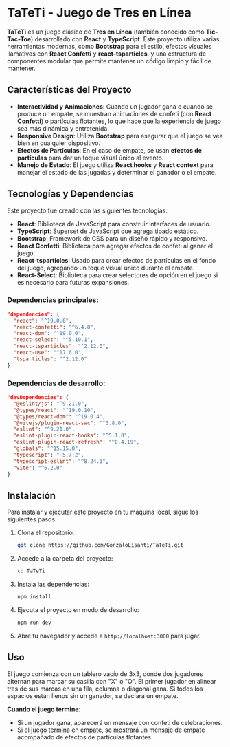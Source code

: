 # TaTeTi - Juego de Tres en Línea

**TaTeTi** es un juego clásico de **Tres en Línea** (también conocido como **Tic-Tac-Toe**) desarrollado con **React** y **TypeScript**. Este proyecto utiliza varias herramientas modernas, como **Bootstrap** para el estilo, efectos visuales llamativos con **React Confetti** y **react-tsparticles**, y una estructura de componentes modular que permite mantener un código limpio y fácil de mantener.

## Características del Proyecto

- **Interactividad y Animaciones**: Cuando un jugador gana o cuando se produce un empate, se muestran animaciones de confeti (con **React Confetti**) o partículas flotantes, lo que hace que la experiencia de juego sea más dinámica y entretenida.
- **Responsive Design**: Utiliza **Bootstrap** para asegurar que el juego se vea bien en cualquier dispositivo.
- **Efectos de Partículas**: En el caso de empate, se usan **efectos de partículas** para dar un toque visual único al evento.
- **Manejo de Estado**: El juego utiliza **React hooks** y **React context** para manejar el estado de las jugadas y determinar el ganador o el empate.

## Tecnologías y Dependencias

Este proyecto fue creado con las siguientes tecnologías:

- **React**: Biblioteca de JavaScript para construir interfaces de usuario.
- **TypeScript**: Superset de JavaScript que agrega tipado estático.
- **Bootstrap**: Framework de CSS para un diseño rápido y responsivo.
- **React Confetti**: Biblioteca para agregar efectos de confeti al ganar el juego.
- **React-tsparticles**: Usado para crear efectos de partículas en el fondo del juego, agregando un toque visual único durante el empate.
- **React-Select**: Biblioteca para crear selectores de opción en el juego si es necesario para futuras expansiones.

### Dependencias principales:

```json
"dependencies": {
  "react": "^19.0.0",
  "react-confetti": "^6.4.0",
  "react-dom": "^19.0.0",
  "react-select": "^5.10.1",
  "react-tsparticles": "^2.12.0",
  "react-use": "^17.6.0",
  "tsparticles": "^2.12.0"
}
```

### Dependencias de desarrollo:

```json
"devDependencies": {
  "@eslint/js": "^9.21.0",
  "@types/react": "^19.0.10",
  "@types/react-dom": "^19.0.4",
  "@vitejs/plugin-react-swc": "^3.8.0",
  "eslint": "^9.21.0",
  "eslint-plugin-react-hooks": "^5.1.0",
  "eslint-plugin-react-refresh": "^0.4.19",
  "globals": "^15.15.0",
  "typescript": "~5.7.2",
  "typescript-eslint": "^8.24.1",
  "vite": "^6.2.0"
}
```

## Instalación

Para instalar y ejecutar este proyecto en tu máquina local, sigue los siguientes pasos:

1. Clona el repositorio:

   ```bash
   git clone https://github.com/GonzaloLisanti/TaTeTi.git
   ```

2. Accede a la carpeta del proyecto:

   ```bash
   cd TaTeTi
   ```

3. Instala las dependencias:

   ```bash
   npm install
   ```

4. Ejecuta el proyecto en modo de desarrollo:

   ```bash
   npm run dev
   ```

5. Abre tu navegador y accede a `http://localhost:3000` para jugar.

## Uso

El juego comienza con un tablero vacío de 3x3, donde dos jugadores alternan para marcar su casilla con "X" o "O". El primer jugador en alinear tres de sus marcas en una fila, columna o diagonal gana. Si todos los espacios están llenos sin un ganador, se declara un empate.

**Cuando el juego termine**:

- Si un jugador gana, aparecerá un mensaje con confeti de celebraciones.
- Si el juego termina en empate, se mostrará un mensaje de empate acompañado de efectos de partículas flotantes.
